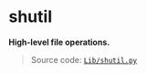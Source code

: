 # shutil

**High-level file operations.**

> Source code: [`Lib/shutil.py`](https://github.com/python/cpython/tree/3.13/Lib/shutil.py)
